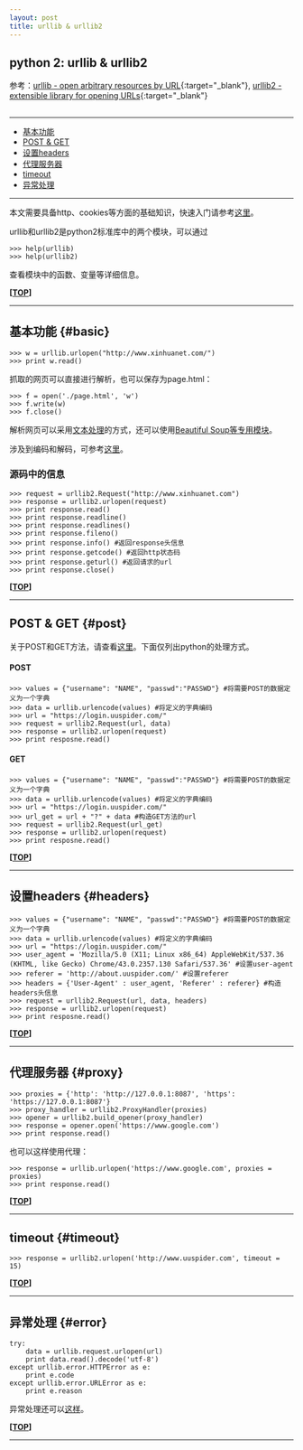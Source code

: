 ```yaml
---
layout: post
title: urllib & urllib2
---
```

## python 2: urllib & urllib2

参考：[urllib - open arbitrary resources by URL][ref1]{:target="_blank"}, [urllib2 - extensible library for opening URLs][ref2]{:target="_blank"}

[ref1]:https://docs.python.org/2/library/urllib.html
[ref2]:https://docs.python.org/2/library/urllib2.html

<h2 id="top"></h2>

***

*   [基本功能](#basic)
*   [POST & GET](#post)
*   [设置headers](#headers)
*   [代理服务器](#proxy)
*   [timeout](#timeout)
*   [异常处理](#error)

***

本文需要具备http、cookies等方面的基础知识，快速入门请参考[这里](http://about.uuspider.com/2015/07/25/curl.html)。

urllib和urllib2是python2标准库中的两个模块，可以通过

    >>> help(urllib)
    >>> help(urllib2)

查看模块中的函数、变量等详细信息。

**[[TOP](#top)]**

***

## 基本功能 {#basic}

    >>> w = urllib.urlopen("http://www.xinhuanet.com/")
    >>> print w.read()

抓取的网页可以直接进行解析，也可以保存为page.html：

    >>> f = open('./page.html', 'w')
    >>> f.write(w)
    >>> f.close()

解析网页可以采用[文本处理](http://about.uuspider.com/2016/04/08/pyre.html)的方式，还可以使用[Beautiful Soup等专用模块](http://about.uuspider.com/2015/08/04/beautifulsoup.html)。

涉及到编码和解码，可参考[这里](http://about.uuspider.com/2015/07/20/decode.html#decode)。

### 源码中的信息

    >>> request = urllib2.Request("http://www.xinhuanet.com")
    >>> response = urllib2.urlopen(request)
    >>> print response.read()
    >>> print response.readline()
    >>> print response.readlines()
    >>> print response.fileno()
    >>> print response.info() #返回response头信息
    >>> print response.getcode() #返回http状态码
    >>> print response.geturl() #返回请求的url
    >>> print response.close()

**[[TOP](#top)]**

***

## POST & GET {#post}

关于POST和GET方法，请查看[这里](http://about.uuspider.com/2015/07/25/curl.html#form)。下面仅列出python的处理方式。

#### POST

    >>> values = {"username": "NAME", "passwd":"PASSWD"} #将需要POST的数据定义为一个字典
    >>> data = urllib.urlencode(values) #将定义的字典编码
    >>> url = "https://login.uuspider.com/"
    >>> request = urllib2.Request(url, data)
    >>> response = urllib2.urlopen(request)
    >>> print resposne.read()

#### GET

    >>> values = {"username": "NAME", "passwd":"PASSWD"} #将需要POST的数据定义为一个字典
    >>> data = urllib.urlencode(values) #将定义的字典编码
    >>> url = "https://login.uuspider.com/"
    >>> url_get = url + "?" + data #构造GET方法的url
    >>> request = urllib2.Request(url_get)
    >>> response = urllib2.urlopen(request)
    >>> print resposne.read()

**[[TOP](#top)]**

***

## 设置headers {#headers}

    >>> values = {"username": "NAME", "passwd":"PASSWD"} #将需要POST的数据定义为一个字典
    >>> data = urllib.urlencode(values) #将定义的字典编码
    >>> url = "https://login.uuspider.com/"
    >>> user_agent = 'Mozilla/5.0 (X11; Linux x86_64) AppleWebKit/537.36 (KHTML, like Gecko) Chrome/43.0.2357.130 Safari/537.36' #设置user-agent
    >>> referer = 'http://about.uuspider.com/' #设置referer
    >>> headers = {'User-Agent' : user_agent, 'Referer' : referer} #构造headers头信息
    >>> request = urllib2.Request(url, data, headers)
    >>> response = urllib2.urlopen(request)
    >>> print resposne.read()

**[[TOP](#top)]**

***

## 代理服务器 {#proxy}

    >>> proxies = {'http': 'http://127.0.0.1:8087', 'https': 'https://127.0.0.1:8087'}
    >>> proxy_handler = urllib2.ProxyHandler(proxies)
    >>> opener = urllib2.build_opener(proxy_handler)
    >>> response = opener.open('https://www.google.com')
    >>> print response.read()

也可以这样使用代理：

    >>> response = urllib.urlopen('https://www.google.com', proxies = proxies)
    >>> print response.read()

**[[TOP](#top)]**

***

## timeout {#timeout}

    >>> response = urllib2.urlopen('http://www.uuspider.com', timeout = 15)

**[[TOP](#top)]**

***

## 异常处理 {#error}

    try:
        data = urllib.request.urlopen(url)
        print data.read().decode('utf-8')
    except urllib.error.HTTPError as e:
        print e.code
    except urllib.error.URLError as e:
        print e.reason

异常处理还可以[这样](http://about.uuspider.com/2015/08/04/beautifulsoup.html#error)。

**[[TOP](#top)]**

***